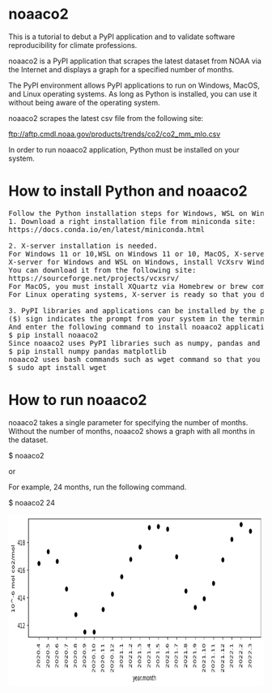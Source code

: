 # noaaco2
This is a tutorial to debut a PyPI application and to validate software reproducibility for climate professions.

noaaco2 is a PyPI application that scrapes the latest dataset from NOAA via the Internet and 
displays a graph for a specified number of months.

The PyPI environment allows PyPI applications to run on Windows, MacOS, and Linux operating systems.
As long as Python is installed, you can use it without being aware of the operating system.

noaaco2 scrapes the latest csv file from the following site:

ftp://aftp.cmdl.noaa.gov/products/trends/co2/co2_mm_mlo.csv

In order to run noaaco2 application, Python must be installed on your system.
# How to install Python and noaaco2
<pre>
Follow the Python installation steps for Windows, WSL on Windows, MacOS, and Linux operating systems.
1. Download a right installation file from miniconda site:
https://docs.conda.io/en/latest/miniconda.html

2. X-server installation is needed.
For Windows 11 or 10,WSL on Windows 11 or 10, MacOS, X-server must be installed.
X-server for Windows and WSL on Windows, install VcXsrv Windows X Server.
You can download it from the following site:
https://sourceforge.net/projects/vcxsrv/
For MacOS, you must install XQuartz via Homebrew or brew command.
For Linux operating systems, X-server is ready so that you don't need to install it.

3. PyPI libraries and applications can be installed by the pip installation command.
($) sign indicates the prompt from your system in the terminal. Open the terminal.
And enter the following command to install noaaco2 application.
$ pip install noaaco2
Since noaaco2 uses PyPI libraries such as numpy, pandas and matplotlib, you must install them.
$ pip install numpy pandas matplotlib
noaaco2 uses bash commands such as wget command so that you must install it.
$ sudo apt install wget
</pre>
# How to run noaaco2
noaaco2 takes a single parameter for specifying the number of months. 
Without the number of months, noaaco2 shows a graph with all months in the dataset.

$ noaaco2 <number-of-months>

or

For example, 24 months, run the following command.

$ noaaco2 24

<img src='https://github.com/ytakefuji/noaaco2/raw/main/noaaco2.png' width=850 height=340 >
 
